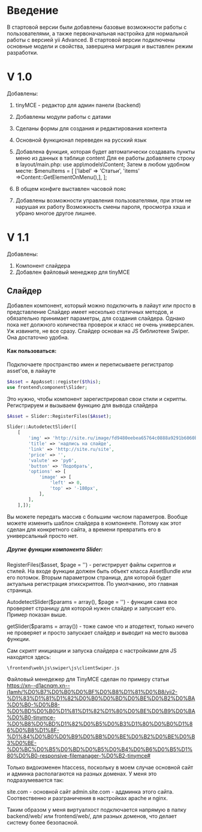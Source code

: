 Введение
=========================================================
В стартовой версии были добавлены базовые возможности работы с пользователями, а также
первоначальная настройка для нормальной работы с версией yii Advanced. В стартовой версии
подключены основные модели и свойства, завершена миграция и выставлен режим разработки.

V 1.0
=========================================================
Добавлены:
1. tinyMCE - редактор для админ панели (backend)
2. Добавлены модули работы с датами
3. Сделаны формы для создания и редактирования контента
4. Основной функционал переведен на русский язык
5. Добавлена функция, которая будет автоматически создавать пункты меню
из данных в таблице content
Для ее работы добавляете строку в layout/main.php:
    use app\models\Content;
Затем в любом удобном месте:
    $menuItems = [
        ['label' => 'Статьи', 'items' =>Content::GetElementOnMenu(),],
     ];

6. В общем конфиге выставлен часовой пояс
7. Добавлены возможности управления пользователями, при этом не нарушая их работу
Возможность смены пароля, просмотра хэша и убрано многое другое лишнее.

V 1.1
========================================================

Добавлены:

1. Компонент слайдера
2. Добавлен файловый менеджер для tinyMCE

Слайдер
------------------------------------------------------

Добавлен компонент, который можно подключить в лайаут или просто в представление
Слайдер имеет несколько статичных методов, и обязательно принимает параметры,
для создания слайдера. Однако пока нет должного количества проверок и класс не
очень универсален. Уж извините, не все сразу. Слайдер основан на JS библиотеке
Swiper. Она достаточно удобна.

#### Как пользоваться:

Подключаете пространство имен и переписываете регистратор asset'ов, в лайауте

```php
$Asset = AppAsset::register($this);
use frontend\component\Slider;
```

Это нужно, чтобы компонент зарегистрировал свои стили и скрипты.
Регистрируем и вызываем функцию для вывода слайдера

```php
$Asset = Slider::RegisterFiles($Asset);

Slider::AutodetectSlider([
    [
        'img' => 'http://site.ru/image/fd9480eebea65764c0888a9291b6060b.jpg',
        'title' => 'надпись на слайде',
        'link' => 'http://site.ru/site',
        'price' => '',
        'valute' => 'руб',
        'button' => 'Подобрать',
        'options' => [
            'image' => [
                'left' => 0,
                'top' => '-180px',
            ],
        ],
    ],]);
```
Вы можете передать массив с большим числом параметров. Вообще можете изменить
шаблон слайдера в компоненте. Потому как этот сделан для конкретного сайта, а 
времени превратить его в универсальный просто нет.

##### Другие функции компонента Slider:

RegisterFiles($asset, $page = '') - регистрирует файлы скриптов и стилей.
На входе функции должен быть объект класса AssetBundle или его потомок.
Вторым параметром страница, для которой будет актуальна регистрация этихскриптов.
По умолчанию, это главная страница.

AutodetectSlider($params = array(), $page = '') - функция сама все проверяет
страницу для которой нужен слайдер и запускает его. Пример показан выше.

getSlider($params = array()) - тоже самое что и атодетект, только ничего не
проверяет и просто запускает слайдер и выводит на место вызова функции.

Сам скрипт инициации и запуска слайдера с настройками для JS находятся здесь:

```
\frontend\web\js\swiper\js\clientSwiper.js
```

Файловый менедежер для TinyMCE сделан по примеру статьи
<https://xn--d1acnqm.xn--j1amh/%D0%B7%D0%B0%D0%BF%D0%B8%D1%81%D0%B8/yii2-%D1%83%D1%81%D1%82%D0%B0%D0%BD%D0%BE%D0%B2%D0%BA%D0%B0-%D0%B8-%D0%BD%D0%B0%D1%81%D1%82%D1%80%D0%BE%D0%B9%D0%BA%D0%B0-tinymce-%D0%B8%D0%BD%D1%82%D0%B5%D0%B3%D1%80%D0%B0%D1%86%D0%B8%D1%8F-%D1%84%D0%B0%D0%B9%D0%BB%D0%BE%D0%B2%D0%BE%D0%B3%D0%BE-%D0%BC%D0%B5%D0%BD%D0%B5%D0%B4%D0%B6%D0%B5%D1%80%D0%B0-responsive-filemanager-%D0%B2-tinymce#>

Только видоизменен htaccess, поскольку в моем случае основной сайт и админка
располагаются на разных доменах. У меня это подразумевается так:

site.com - основной сайт
admin.site.com - аддминка этого сайта. 
Соотвественно и разграничения в настройках apache и nginx.

Таким образом у меня виртуалхост подключается напрямую в папку backend/web/ или
frontend/web/, для разных доменов, что делает систему более безопасной.








